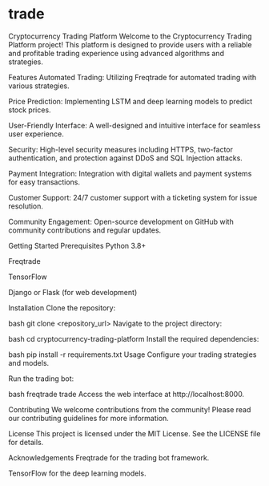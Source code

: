 # trade
Cryptocurrency Trading Platform
Welcome to the Cryptocurrency Trading Platform project! This platform is designed to provide users with a reliable and profitable trading experience using advanced algorithms and strategies.

Features
Automated Trading: Utilizing Freqtrade for automated trading with various strategies.

Price Prediction: Implementing LSTM and deep learning models to predict stock prices.

User-Friendly Interface: A well-designed and intuitive interface for seamless user experience.

Security: High-level security measures including HTTPS, two-factor authentication, and protection against DDoS and SQL Injection attacks.

Payment Integration: Integration with digital wallets and payment systems for easy transactions.

Customer Support: 24/7 customer support with a ticketing system for issue resolution.

Community Engagement: Open-source development on GitHub with community contributions and regular updates.

Getting Started
Prerequisites
Python 3.8+

Freqtrade

TensorFlow

Django or Flask (for web development)

Installation
Clone the repository:

bash
git clone <repository_url>
Navigate to the project directory:

bash
cd cryptocurrency-trading-platform
Install the required dependencies:

bash
pip install -r requirements.txt
Usage
Configure your trading strategies and models.

Run the trading bot:

bash
freqtrade trade
Access the web interface at http://localhost:8000.

Contributing
We welcome contributions from the community! Please read our contributing guidelines for more information.

License
This project is licensed under the MIT License. See the LICENSE file for details.

Acknowledgements
Freqtrade for the trading bot framework.

TensorFlow for the deep learning models.
